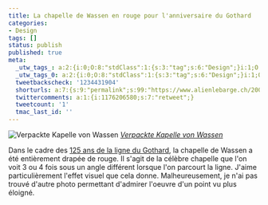 ```yaml
---
title: La chapelle de Wassen en rouge pour l'anniversaire du Gothard
categories:
- Design
tags: []
status: publish
published: true
meta:
  _utw_tags_: a:2:{i:0;O:8:"stdClass":1:{s:3:"tag";s:6:"Design";}i:1;O:8:"stdClass":1:{s:3:"tag";s:6:"Flickr";}}
  _utw_tags_0: a:2:{i:0;O:8:"stdClass":1:{s:3:"tag";s:6:"Design";}i:1;O:8:"stdClass":1:{s:3:"tag";s:6:"Flickr";}}
  tweetbackscheck: '1234431904'
  shorturls: a:7:{s:9:"permalink";s:99:"https://www.alienlebarge.ch/2007/09/06/la-chapelle-de-wassen-en-rouge-pour-lanniversaire-du-gothard/";s:7:"tinyurl";s:25:"https://tinyurl.com/c8yazj";s:4:"isgd";s:17:"https://is.gd/ilR4";s:5:"bitly";s:18:"https://bit.ly/jFAY";s:5:"snipr";s:22:"https://snipr.com/bab1l";s:5:"snurl";s:22:"https://snurl.com/bab1l";s:7:"snipurl";s:24:"https://snipurl.com/bab1l";}
  twittercomments: a:1:{i:1176206580;s:7:"retweet";}
  tweetcount: '1'
  tmac_last_id: ''
---
```

 <img src="https://farm2.static.flickr.com/1197/1332133769_5d09fb050b.jpg" alt="Verpackte Kapelle von Wassen" />
<em><a href="https://www.flickr.com/photos/clande/1332133769/" title="photo sharing">Verpackte Kapelle von Wassen</a></em>

Dans le cadre des <a href="https://mct.sbb.ch/mct/fr/reiselust/freizeit/messen_events/events/reisen-gottardo.htm" title="125 ans de la ligne du Gothard sur le site des CFF">125 ans de la ligne du Gothard</a>, la chapelle de Wassen a été entièrement drapée de rouge. Il s'agit de la célèbre chapelle que l'on voit 3 ou 4 fois sous un angle différent lorsque l'on parcourt la ligne.
J'aime particulièrement l'effet visuel que cela donne. Malheureusement, je n'ai pas trouvé d'autre photo permettant d'admirer l'oeuvre d'un point vu plus éloigné.
